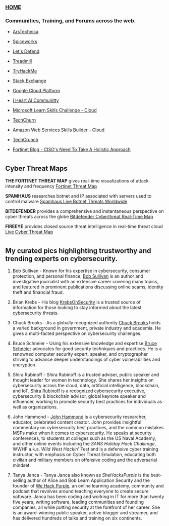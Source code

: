 ### [HOME](https://github.com/Char-Hunt)

### Communities, Training, and Forums across the web.

- [ArsTechnica](https://arstechnica.com/civis/)
- [Spiceworks](https://community.spiceworks.com/)
- [Let's Defend](https://letsdefend.io/)
- [Treadmill](https://solo.to/treadm1ll)
- [TryHackMe](https://tryhackme.com/)
- [Stack Exchange](https://stackexchange.com/sites#technology)
- [Google Cloud Platform](https://cloud.google.com/learn/training/)
- [I Heart AI Communitty]()
- [Microsoft Learn Skills Challenge - Cloud](https://learn.microsoft.com/en-us/)
- [TechChurn](https://techchurn.org)
- [Amazon Web Services Skills Builder - Cloud](https://explore.skillbuilder.aws/learn)
- [TechCrunch](https://techcrunch.com/)


- [Fortinet Blog - CISO's Need To Take A Holistic Approach](https://www.fortinet.com/blog/ciso-collective/cisos-need-to-take-a-holistic-approach-to-risk-management) 

#
## Cyber Threat Maps
**THE FORTINET THREAT MAP** gives real-time visualizations of attack intensity and frequency
[Fortinet Threat Map](https://threatmap.fortiguard.com/)

**SPAMHAUS** researches botnet and IP associated with servers used to control malware
[Spamhaus Live Botnet Threats Worldwide](https://www.spamhaus.com/threat-map/)

**BITDEFENDER** provides a comprehensive and instantaneous perspective on cyber threats across the globe
[Bitdefender Cyberthreat Real-Time Map](https://threatmap.bitdefender.com/)

**FIREEYE** provides closed source threat intelligence in real-time threat cloud [Live Cyber Threat Map](https://threatmap.checkpoint.com/)
#
## My curated pics highlighting trustworthy and trending experts on cybersecurity.

1. Bob Sullivan - Known for his expertise in cybersecurity, consumer protection, and personal finance, [Bob Sullivan](https://bobsullivan.net/) is an author and investigative journalist with an extensive career covering many topics, and featured in prominent publications discussing online scams, identity theft and financial fraud.

2. Brian Krebs - His blog [KrebsOnSecurity](https://krebsonsecurity.com/) is a trusted source of information for those looking to stay informed about the latest cybersecurity threats.

3. Chuck Brooks - As a globally recognized authority [Chuck Brooks](https://www.linkedin.com/in/chuckbrooks/) holds a varied background in government, private industry and academia. He gives a multi-facted perspective on cybersecurity challenges.

4. Bruce Schneier - Using his extensive knowledge and expertise [Bruce Schneier](https://www.schneier.com/) advocates for good security techniques and practices. He is a renowned computer security expert, speaker, and cryptographer striving to advance deeper understandings of cyber vulnerabilities and encryption.

5. Shira Rubinoff - Shira Rubinoff is a trusted adviser, public speaker and thought leader for women in technology. She shares her insights on cybersecurity across the cloud, data, artificial intelligence, blockchain, and IoT. [Shira Rubinoff](https://www.youtube.com/@ShiraRubinoffTV/about) is a recognized cybersecurity executive, cybersecurity & blockchain advisor, global keynote speaker and influencer, working to promote security best practices for individuals as well as organizations.

6. John Hammond - [John Hammond](https://www.youtube.com/@_JohnHammond) is a cybersecurity researcher, educator, celebrated content creator. John provides insightful commentary on cybersecurity best practices, and the common mistakes MSPs make when it comes to cybersecurity. He speaks at security conferences, to students at colleges such as the US Naval Academy, and other online events including the _SANS Holiday Hack Challenge_, WWHF a.k.a. _Wild West Hackin_' Fest and is a defensive cyber training instructor, with emphasis on Cyber Threat Emulation, educating both civilian and military members on offensive coding and the adversarial mindset.

7. Tanya Janca - Tanya Janca also known as _SheHacksPurple_ is the best-selling author of Alice and Bob Learn Application Security and the founder of [We Hack Purple](https://community.wehackpurple.com/), an online learning academy, community and podcast that revolves around teaching everyone to create secure software. Janca has been coding and working in IT for more than twenty five years, writing software, leading communities and founding companies, all while putting security at the forefront of her career. She is an award-winning public speaker, active blogger and  streamer, and has delivered hundreds of talks and training on six continents.
 
#
 
